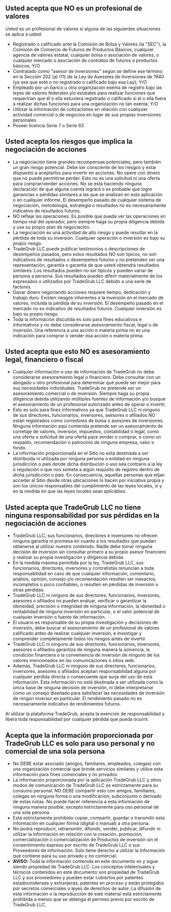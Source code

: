 ## Usted acepta que NO es un profesional de valores

Usted es un profesional de valores si alguna de las siguientes situaciones se aplica a usted:
- Registrado o calificado ante la Comisión de Bolsa y Valores (la "SEC"), la Comisión de Comercio de Futuros de Productos Básicos, cualquier agencia de valores estatal, cualquier bolsa o asociación de valores, o cualquier mercado o asociación de contratos de futuros o productos básicos; Y/O
- Contratado como "asesor de inversiones" según se define ese término en la Sección 202 (a) (11) de la Ley de Asesores de Inversiones de 1940 (ya sea que esté o no registrado o calificado bajo esa Ley); Y/O
- Empleado por un banco u otra organización exenta de registro bajo las leyes de valores federales y/o estatales para realizar funciones que requerirían que él o ella estuviera registrado o calificado si él o ella fuera a realizar dichas funciones para una organización no tan exenta; Y/O
- Utilizar la información de cotizaciones en relación con cualquier actividad comercial o de negocios en lugar de sus propias inversiones personales
- Poseer licencia Serie 7 o Serie 63

## Usted acepta los riesgos que implica la negociación de acciones

- La negociación tiene grandes recompensas potenciales, pero también un gran riesgo potencial. Debe ser consciente de los riesgos y estar dispuesto a aceptarlos para invertir en acciones. No opere con dinero que no puede permitirse perder. Esto no es una solicitud ni una oferta para comprar/vender acciones. No se está haciendo ninguna declaración de que alguna cuenta logrará o es probable que logre ganancias o pérdidas similares a las que se analizan en esta aplicación o en cualquier informe. El desempeño pasado de cualquier sistema de negociación, metodología, estrategia o resultados no es necesariamente indicativo de resultados futuros.
- NO refleje las operaciones. Es posible que pueda ver las operaciones en tiempo real del operador, pero siempre haga su propia diligencia debida y use su propio plan de negociación.
- La negociación es una actividad de alto riesgo y puede resultar en la pérdida de toda su inversión. Cualquier operación o inversión es bajo su propio riesgo.
- TradeGrub LLC puede publicar testimonios o descripciones de desempeños pasados, pero estos resultados NO son típicos, no son indicativos de resultados o desempeños futuros y no pretenden ser una representación, garantía o garantía de que usted obtendrá resultados similares. Los resultados pueden no ser típicos y pueden variar de persona a persona. Sus resultados pueden diferir materialmente de los expresados o utilizados por TradeGrub LLC debido a una serie de factores.
- Ganar dinero negociando acciones requiere tiempo, dedicación y trabajo duro. Existen riesgos inherentes a la inversión en el mercado de valores, incluida la pérdida de su inversión. El desempeño pasado en el mercado no es indicativo de resultados futuros. Cualquier inversión es bajo su propio riesgo.
- Toda la información discutida es solo para fines educativos e informativos y no debe considerarse asesoramiento fiscal, legal o de inversión. Una referencia a una acción o materia prima no es una indicación para comprar o vender esa acción o materia prima.

## Usted acepta que esto NO es asesoramiento legal, financiero o fiscal

- Cualquier información o uso de información de TradeGrub no debe considerarse asesoramiento legal o financiero. Debe consultar con un abogado u otro profesional para determinar qué puede ser mejor para sus necesidades individuales.
TradeGrub no pretende ser un asesoramiento comercial o de inversión. Siempre haga su propia diligencia debida utilizando múltiples fuentes de información y/o busque el asesoramiento de un profesional autorizado antes de operar o invertir.
- Esto es solo para fines informativos ya que TradeGrub LLC ni ninguno de sus directores, funcionarios, inversores, asesores o afiliados NO están registrados como corredores de bolsa o asesores de inversiones. Ninguna información aquí contenida pretende ser un asesoramiento de corretaje de valores, inversión, impuestos, contabilidad o legal, como una oferta o solicitud de una oferta para vender o comprar, o como un respaldo, recomendación o patrocinio de ninguna empresa, valor o fondo.
- La información proporcionada en el Sitio no está destinada a ser distribuida ni utilizada por ninguna persona o entidad en ninguna jurisdicción o país donde dicha distribución o uso sea contrario a la ley o regulación o que nos someta a algún requisito de registro dentro de dicha jurisdicción o país. En consecuencia, aquellas personas que elijan acceder al Sitio desde otras ubicaciones lo hacen por iniciativa propia y son los únicos responsables del cumplimiento de las leyes locales, si y en la medida en que las leyes locales sean aplicables.

## Usted acepta que TradeGrub LLC no tiene ninguna responsabilidad por sus pérdidas en la negociación de acciones

- TradeGrub LLC, sus funcionarios, directores e inversores no ofrecen ninguna garantía ni promesa en cuanto a los resultados que puedan obtenerse al utilizar nuestro contenido. Nadie debe tomar ninguna decisión de inversión sin consultar primero a su propio asesor financiero y realizar su propia investigación y diligencia debida.
- En la medida máxima permitida por la ley, TradeGrub LLC, sus funcionarios, directores, inversores y contratistas renuncian a toda responsabilidad en caso de que cualquier información, comentario, análisis, opinión, consejo y/o recomendación resulten ser inexactos, incompletos o poco confiables, o resulten en pérdidas de inversión u otras pérdidas.
- TradeGrub LLC ni ninguno de sus directores, funcionarios, inversores, asesores o afiliados no pueden evaluar, verificar o garantizar la idoneidad, precisión o integridad de ninguna información, la idoneidad o rentabilidad de ninguna inversión en particular, o el valor potencial de cualquier inversión o fuente de información.
- El usuario es responsable de su propia investigación y decisiones de inversión, debe buscar el asesoramiento de un profesional de valores calificado antes de realizar cualquier inversión, e investigar y comprender completamente todos los riesgos antes de invertir.
- TradeGrub LLC ni ninguno de sus directores, funcionarios, inversores, asesores o afiliados garantiza de ninguna manera la solvencia, la condición financiera o la conveniencia de inversión de ninguno de los valores mencionados en las comunicaciones o sitios web.
- Además, TradeGrub LLC ni ninguno de sus directores, funcionarios, inversores, asesores o afiliados aceptan responsabilidad alguna por cualquier pérdida directa o consecuente que surja del uso de esta información. Esta información no está destinada a ser utilizada como la única base de ninguna decisión de inversión, ni debe interpretarse como un consejo diseñado para satisfacer las necesidades de inversión de ningún inversor en particular. El rendimiento pasado no es necesariamente indicativo de rendimientos futuros.

Al utilizar la plataforma TradeGrub, acepta la exención de responsabilidad y libera toda responsabilidad por cualquier pérdida que pueda ocurrir.

## Acepta que la información proporcionada por TradeGrub LLC es solo para uso personal y no comercial de una sola persona

- No DEBE estar asociado (amigos, familiares, empleados, colegas) con una organización comercial que brinde servicios similares y utilice esta información para fines comerciales y no privados.
- La información proporcionada por la aplicación TradeGrub LLC y otros modos de comunicación de TradeGrub LLC es estrictamente para su consumo personal. NO DEBE compartir esto con amigos, familiares, colegas en ninguna forma o una modificación, subconjunto o derivado de estas notas. No puede hacer referencia a esta información de ninguna manera posible, excepto estrictamente para uso personal de una sola persona.
- Está estrictamente prohibido copiar, compartir, guardar o transmitir esta información en cualquier forma (digital o manual) a otra persona.
- No podrá reproducir, retransmitir, difundir, vender, publicar, difundir ni utilizar la Información en relación con la creación, promoción, comercialización o comercialización de Productos de inversión sin el consentimiento expreso por escrito de TradeGrub LLC o sus Proveedores de información. Solo tiene derecho a utilizar la Información que contiene para su uso privado y no comercial.
- **AVISO:** Toda la información contenida en este documento es y sigue siendo propiedad de TradeGrub LLC. Los conceptos intelectuales y técnicos contenidos en este documento son propiedad de TradeGrub LLC y sus proveedores y pueden estar cubiertos por patentes estadounidenses y extranjeras, patentes en proceso y están protegidos por secretos comerciales o leyes de derechos de autor. La difusión de esta información o la reproducción de este material está estrictamente prohibida a menos que se obtenga el permiso previo por escrito de TradeGrub LLC.